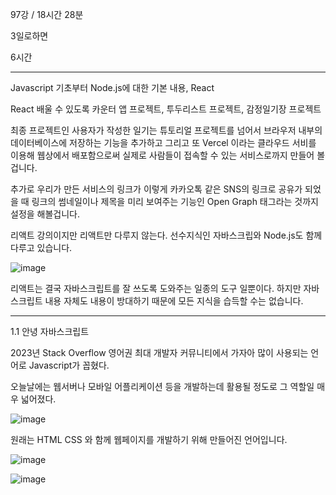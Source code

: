  97강 / 18시간 28분

3일로하면

6시간

-------------------------------------------------------------------------------------------------------------------------------

Javascript 기초부터 Node.js에 대한 기본 내용, React

React 배울 수 있도록 카운터 앱 프로젝트, 투두리스트 프로젝트, 감정일기장 프로젝트

최종 프로젝트인 사용자가 작성한 일기는 튜토리얼 프로젝트를 넘어서 브라우저 내부의 데이터베이스에 저장하는 기능을 추가하고 그리고 또 Vercel 이라는 클라우드 서비를 이용해 웹상에서 배포함으로써 실제로 사람들이 접속할 수 있는 서비스로까지 만들어 볼겁니다.

추가로 우리가 만든 서비스의 링크가 이렇게 카카오톡 같은 SNS의 링크로 공유가 되었을 때 링크의 썸네일이나 제목을 미리 보여주는 기능인 Open Graph 태그라는 것까지 설정을 해볼겁니다.

리액트 강의이지만 리액트만 다루지 않는다. 선수지식인 자바스크립와 Node.js도 함께 다루고 있습니다.

![image](https://github.com/user-attachments/assets/ced447dd-d027-4f44-a281-54df801c0683)

리액트는 결국 자바스크립트를 잘 쓰도록 도와주는 일종의 도구 일뿐이다. 하지만 자바스크립트 내용 자체도 내용이 방대하기 때문에 모든 지식을 습득할 수는 없습니다. 

-------------------------------------------------------------------------------------------------------------------------------

1.1  안녕 자바스크립트

2023년 Stack Overflow 영어권 최대 개발자 커뮤니티에서 가자아 많이 사용되는 언어로 Javascript가 꼽혔다. 

오늘날에는 웹서버나 모바일 어플리케이션 등을 개발하는데 활용될 정도로 그 역할일 매우 넓어졌다.

![image](https://github.com/user-attachments/assets/a7095a7d-9704-4fd4-977c-2f3ef4747e23)

원래는 HTML CSS 와 함께 웹페이지를 개발하기 위해 만들어진 언어입니다.

![image](https://github.com/user-attachments/assets/42c5994d-3d4a-4404-ac23-ecd7b38c53c3)

![image](https://github.com/user-attachments/assets/a0f6d030-9117-4f82-a06d-a8d6313506ce)


